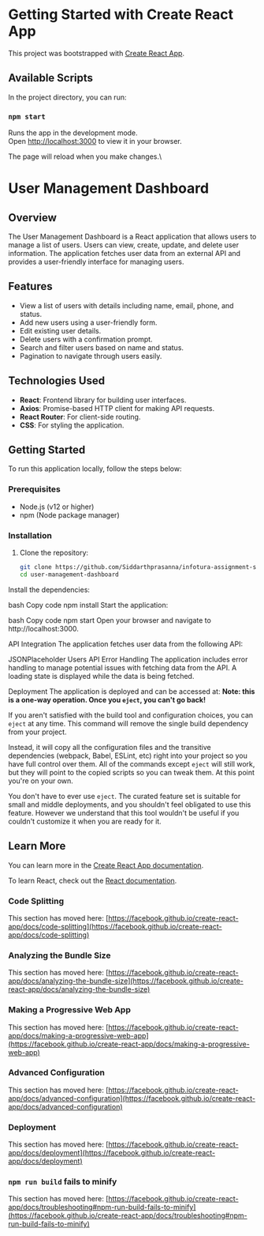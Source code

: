 # Getting Started with Create React App

This project was bootstrapped with [Create React App](https://github.com/facebook/create-react-app).

## Available Scripts

In the project directory, you can run:

### `npm start`

Runs the app in the development mode.\
Open [http://localhost:3000](http://localhost:3000) to view it in your browser.

The page will reload when you make changes.\
# User Management Dashboard

## Overview

The User Management Dashboard is a React application that allows users to manage a list of users. Users can view, create, update, and delete user information. The application fetches user data from an external API and provides a user-friendly interface for managing users.

## Features

- View a list of users with details including name, email, phone, and status.
- Add new users using a user-friendly form.
- Edit existing user details.
- Delete users with a confirmation prompt.
- Search and filter users based on name and status.
- Pagination to navigate through users easily.

## Technologies Used

- **React**: Frontend library for building user interfaces.
- **Axios**: Promise-based HTTP client for making API requests.
- **React Router**: For client-side routing.
- **CSS**: For styling the application.

## Getting Started

To run this application locally, follow the steps below:

### Prerequisites

- Node.js (v12 or higher)
- npm (Node package manager)

### Installation

1. Clone the repository:
   ```bash
   git clone https://github.com/Siddarthprasanna/infotura-assignment-siddarth.git
   cd user-management-dashboard
Install the dependencies:

bash
Copy code
npm install
Start the application:

bash
Copy code
npm start
Open your browser and navigate to http://localhost:3000.

API Integration
The application fetches user data from the following API:

JSONPlaceholder Users API
Error Handling
The application includes error handling to manage potential issues with fetching data from the API. A loading state is displayed while the data is being fetched.

Deployment
The application is deployed and can be accessed at:
**Note: this is a one-way operation. Once you `eject`, you can't go back!**

If you aren't satisfied with the build tool and configuration choices, you can `eject` at any time. This command will remove the single build dependency from your project.

Instead, it will copy all the configuration files and the transitive dependencies (webpack, Babel, ESLint, etc) right into your project so you have full control over them. All of the commands except `eject` will still work, but they will point to the copied scripts so you can tweak them. At this point you're on your own.

You don't have to ever use `eject`. The curated feature set is suitable for small and middle deployments, and you shouldn't feel obligated to use this feature. However we understand that this tool wouldn't be useful if you couldn't customize it when you are ready for it.

## Learn More

You can learn more in the [Create React App documentation](https://facebook.github.io/create-react-app/docs/getting-started).

To learn React, check out the [React documentation](https://reactjs.org/).

### Code Splitting

This section has moved here: [https://facebook.github.io/create-react-app/docs/code-splitting](https://facebook.github.io/create-react-app/docs/code-splitting)

### Analyzing the Bundle Size

This section has moved here: [https://facebook.github.io/create-react-app/docs/analyzing-the-bundle-size](https://facebook.github.io/create-react-app/docs/analyzing-the-bundle-size)

### Making a Progressive Web App

This section has moved here: [https://facebook.github.io/create-react-app/docs/making-a-progressive-web-app](https://facebook.github.io/create-react-app/docs/making-a-progressive-web-app)

### Advanced Configuration

This section has moved here: [https://facebook.github.io/create-react-app/docs/advanced-configuration](https://facebook.github.io/create-react-app/docs/advanced-configuration)

### Deployment

This section has moved here: [https://facebook.github.io/create-react-app/docs/deployment](https://facebook.github.io/create-react-app/docs/deployment)

### `npm run build` fails to minify

This section has moved here: [https://facebook.github.io/create-react-app/docs/troubleshooting#npm-run-build-fails-to-minify](https://facebook.github.io/create-react-app/docs/troubleshooting#npm-run-build-fails-to-minify)
